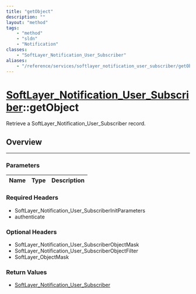 ```yaml
---
title: "getObject"
description: ""
layout: "method"
tags:
    - "method"
    - "sldn"
    - "Notification"
classes:
    - "SoftLayer_Notification_User_Subscriber"
aliases:
    - "/reference/services/softlayer_notification_user_subscriber/getObject"
---
```

# [SoftLayer_Notification_User_Subscriber](/reference/services/SoftLayer_Notification_User_Subscriber)::getObject


Retrieve a SoftLayer_Notification_User_Subscriber record.


## Overview 


-----

### Parameters 
|Name | Type | Description |
| --- | --- | --- |


### Required Headers
* SoftLayer_Notification_User_SubscriberInitParameters
* authenticate


### Optional Headers
* SoftLayer_Notification_User_SubscriberObjectMask
* SoftLayer_Notification_User_SubscriberObjectFilter
* SoftLayer_ObjectMask

### Return Values
* <a href='/reference/datatypes/SoftLayer_Notification_User_Subscriber'>SoftLayer_Notification_User_Subscriber </a>




